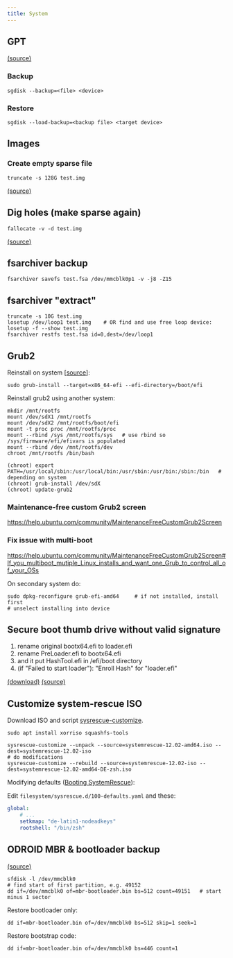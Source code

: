 ```yaml
---
title: System
---
```


## GPT

[(source)](https://www.dedoimedo.com/computers/gpt-disk-backup-partition-table.html)

### Backup

```shell
sgdisk --backup=<file> <device>
```

### Restore

```shell
sgdisk --load-backup=<backup file> <target device>
```

## Images

### Create empty sparse file

```shell
truncate -s 128G test.img
```

[(source)](https://www.systutorials.com/handling-sparse-files-on-linux/)

## Dig holes (make sparse again)

```shell
fallocate -v -d test.img
```

[(source)](https://www.systutorials.com/handling-sparse-files-on-linux/#comment-170695)


## fsarchiver backup

```shell
fsarchiver savefs test.fsa /dev/mmcblk0p1 -v -j8 -Z15
```

## fsarchiver "extract"

```shell
truncate -s 10G test.img
losetup /dev/loop1 test.img    # OR find and use free loop device: losetup -f --show test.img
fsarchiver restfs test.fsa id=0,dest=/dev/loop1
```


## Grub2

Reinstall on system [[source](https://superuser.com/questions/376470/how-to-reinstall-grub2-efi#comment1546454_721045)]:

```shell
sudo grub-install --target=x86_64-efi --efi-directory=/boot/efi
```

Reinstall grub2 using another system:

```shell
mkdir /mnt/rootfs
mount /dev/sdX1 /mnt/rootfs
mount /dev/sdX2 /mnt/rootfs/boot/efi
mount -t proc proc /mnt/rootfs/proc
mount --rbind /sys /mnt/rootfs/sys   # use rbind so /sys/firmware/efi/efivars is populated
mount --rbind /dev /mnt/rootfs/dev
chroot /mnt/rootfs /bin/bash

(chroot) export PATH=/usr/local/sbin:/usr/local/bin:/usr/sbin:/usr/bin:/sbin:/bin   # depending on system
(chroot) grub-install /dev/sdX
(chroot) update-grub2
```

### Maintenance-free custom Grub2 screen

https://help.ubuntu.com/community/MaintenanceFreeCustomGrub2Screen

### Fix issue with multi-boot

https://help.ubuntu.com/community/MaintenanceFreeCustomGrub2Screen#If_you_multiboot_mutiple_Linux_installs_and_want_one_Grub_to_control_all_of_your_OSs

On secondary system do:

```shell
sudo dpkg-reconfigure grub-efi-amd64     # if not installed, install first
# unselect installing into device
```

## Secure boot thumb drive without valid signature

  1. rename original bootx64.efi to loader.efi
  2. rename PreLoader.efi to bootx64.efi
  3. and it put HashTool.efi in /efi/boot directory
  4. (if "Failed to start loader"): "Enroll Hash" for "loader.efi"

[(download)](https://blog.hansenpartnership.com/linux-foundation-secure-boot-system-released/)
[(source)](https://gitlab.com/systemrescue/systemrescue-sources/-/issues/50)

## Customize system-rescue ISO

Download ISO and script [sysrescue-customize](https://www.system-rescue.org/scripts/sysrescue-customize/).

```shell
sudo apt install xorriso squashfs-tools

sysrescue-customize --unpack --source=systemrescue-12.02-amd64.iso --dest=systemrescue-12.02-iso
# do modifications
sysrescue-customize --rebuild --source=systemrescue-12.02-iso --dest=systemrescue-12.02-amd64-DE-zsh.iso
```

Modifying defaults ([Booting SystemRescue](https://www.system-rescue.org/manual/Booting_SystemRescue/)):

Edit `filesystem/sysrescue.d/100-defaults.yaml` and these:

```yaml
global:
    # ...
    setkmap: "de-latin1-nodeadkeys"
    rootshell: "/bin/zsh"
```

## ODROID MBR & bootloader backup

[(source)](https://forum.odroid.com/viewtopic.php?t=22930)


```shell
sfdisk -l /dev/mmcblk0
# find start of first partition, e.g. 49152
dd if=/dev/mmcblk0 of=mbr-bootloader.bin bs=512 count=49151   # start minus 1 sector
```

Restore bootloader only:

```shell
dd if=mbr-bootloader.bin of=/dev/mmcblk0 bs=512 skip=1 seek=1
```

Restore bootstrap code:

```shell
dd if=mbr-bootloader.bin of=/dev/mmcblk0 bs=446 count=1
```

